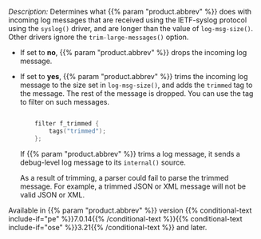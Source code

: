 ---
---
<!-- DISCLAIMER: This file is based on the syslog-ng Open Source Edition documentation https://github.com/balabit/syslog-ng-ose-guides/commit/2f4a52ee61d1ea9ad27cb4f3168b95408fddfdf2 and is used under the terms of The syslog-ng Open Source Edition Documentation License. The file has been modified by Axoflow. -->
*Description:* Determines what {{% param "product.abbrev" %}} does with incoming log messages that are received using the IETF-syslog protocol using the `syslog()` driver, and are longer than the value of `log-msg-size()`. Other drivers ignore the `trim-large-messages()` option.

  - If set to **no**, {{% param "product.abbrev" %}} drops the incoming log message.

  - If set to **yes**, {{% param "product.abbrev" %}} trims the incoming log message to the size set in `log-msg-size()`, and adds the `trimmed` tag to the message. The rest of the message is dropped. You can use the tag to filter on such messages.
    
    ```c
    
        filter f_trimmed {
            tags("trimmed");
        };
    
    ```
    
    If {{% param "product.abbrev" %}} trims a log message, it sends a debug-level log message to its `internal()` source.
    
    As a result of trimming, a parser could fail to parse the trimmed message. For example, a trimmed JSON or XML message will not be valid JSON or XML.

Available in {{% param "product.abbrev" %}} version {{% conditional-text include-if="pe" %}}7.0.14{{% /conditional-text %}}{{% conditional-text include-if="ose" %}}3.21{{% /conditional-text %}} and later.
